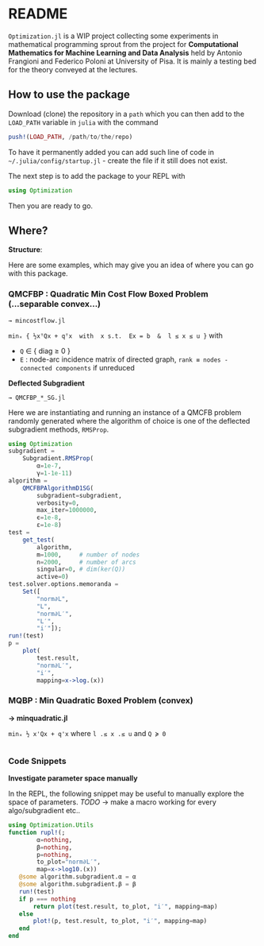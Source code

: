 # README
`Optimization.jl` is a WIP project collecting some experiments in mathematical
programming sprout from the project for **Computational Mathematics for Machine Learning and Data Analysis**
held by Antonio Frangioni and Federico Poloni at University of Pisa.
It is mainly a testing bed for the theory conveyed at the lectures.
## How to use the package
Download (clone) the repository in a `path` which you can then add to the `LOAD_PATH`
variable in `julia` with the command
```julia
push!(LOAD_PATH, /path/to/the/repo)
```
To have it permanently added you can add such line of code in `~/.julia/config/startup.jl` - create the
file if it still does not exist.

The next step is to add the package to your REPL with
```julia
using Optimization
```

Then you are ready to go.

## Where?

**Structure**:

Here are some examples, which may give you an idea of where you can go with this package.

### QMCFBP : Quadratic Min Cost Flow Boxed Problem (...separable convex...)
`→ mincostflow.jl`

`minₓ { ½xᵀQx + qᵀx  with  x s.t.  Ex = b  &  l ≤ x ≤ u }`
with
* `Q` ∈ { diag ≥ 0 }
* `E` : node-arc incidence matrix of directed graph, `rank ≡ nodes - connected components` if unreduced

**Deflected Subgradient**

`→ QMCFBP_*_SG.jl`

Here we are instantiating and running an instance of a QMCFB problem randomly generated
where the algorithm of choice is one of the deflected subgradient methods, `RMSProp`.
```julia
using Optimization
subgradient =
    Subgradient.RMSProp(
        α=1e-7,
        γ=1-1e-11)
algorithm =
    QMCFBPAlgorithmD1SG(
        subgradient=subgradient,
        verbosity=0,
        max_iter=1000000,
        ϵ=1e-8,
        ε=1e-8)
test =
    get_test(
        algorithm,
        m=1000,     # number of nodes
        n=2000,     # number of arcs
        singular=0, # dim(ker(Q))
        active=0)
test.solver.options.memoranda =
    Set([
        "norm∂L",
        "L",
        "norm∂L′",
        "L′",
        "i′"]);
run!(test)
p =
    plot(
        test.result,
        "norm∂L′",
        "i′",
        mapping=x->log.(x))
```

### MQBP : Min Quadratic Boxed Problem (convex)
__→ minquadratic.jl__

`minₓ ½ x'Qx + q'x` where  `l .≤ x .≤ u` and `Q ≽ 0`

```julia

```

### Code Snippets

**Investigate parameter space manually**

In the REPL, the following snippet may be useful to manually explore the
space of parameters. _TODO_ -> make a macro working for every algo/subgradient etc..
```julia
using Optimization.Utils
function rupl!(;
        α=nothing,
        β=nothing,
        p=nothing,
        to_plot="norm∂L′",
        map=x->log10.(x))
   @some algorithm.subgradient.α = α
   @some algorithm.subgradient.β = β
   run!(test)
   if p === nothing
       return plot(test.result, to_plot, "i′", mapping=map)
   else
       plot!(p, test.result, to_plot, "i′", mapping=map)
   end
end
```
